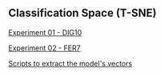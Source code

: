 ## Classification Space (T-SNE)

[Experiment 01 - DIG10](experiment-01-DIG10)

[Experiment 02 - FER7](experiment-02-FER7)

[Scripts to extract the model's vectors](scripts)
